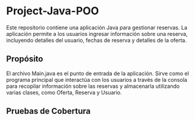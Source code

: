 # Project-Java-POO
Este repositorio contiene una aplicación Java para gestionar reservas. 
La aplicación permite a los usuarios ingresar información sobre una reserva, incluyendo detalles del usuario, fechas de reserva y detalles de la oferta.

## Propósito
El archivo Main.java es el punto de entrada de la aplicación. Sirve como el programa principal que interactúa con los usuarios a través de la consola para recopilar 
información sobre las reservas y almacenarla utilizando varias clases, como Oferta, Reserva y Usuario.

## Pruebas de Cobertura
![]()
